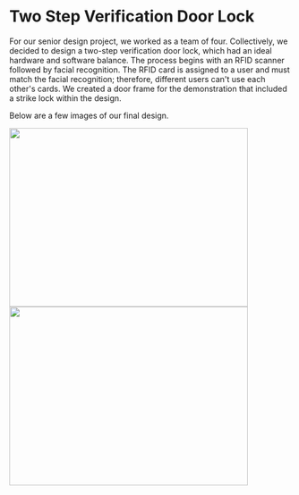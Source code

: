 # Two Step Verification Door Lock

For our senior design project, we worked as a team of four. Collectively, we decided to design a two-step verification door lock, which had an ideal hardware and software balance. The process begins with an RFID scanner followed by facial recognition. The RFID card is assigned to a user and must match the facial recognition; therefore, different users can't use each other's cards. We created a door frame for the demonstration that included a strike lock within the design.

Below are a few images of our final design. 

<img src="https://user-images.githubusercontent.com/98404383/208014779-8ea0b0d9-38ce-4cca-8b76-b9c9b5800800.JPG" width="426" height="320">

<img src="https://user-images.githubusercontent.com/98404383/208014792-59821517-41ce-4f4b-ada1-a424e5e08469.jpg" width="426" height="320">

